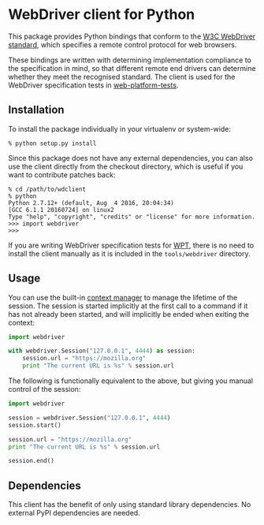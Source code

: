 # WebDriver client for Python

This package provides Python bindings
that conform to the [W3C WebDriver standard](https://w3c.github.io/webdriver/webdriver-spec.html),
which specifies a remote control protocol for web browsers.

These bindings are written with determining
implementation compliance to the specification in mind,
so that different remote end drivers
can determine whether they meet the recognised standard.
The client is used for the WebDriver specification tests
in [web-platform-tests](https://github.com/web-platform-tests/wpt).

## Installation

To install the package individually
in your virtualenv or system-wide:

    % python setup.py install

Since this package does not have any external dependencies,
you can also use the client directly from the checkout directory,
which is useful if you want to contribute patches back:

    % cd /path/to/wdclient
    % python
    Python 2.7.12+ (default, Aug  4 2016, 20:04:34)
    [GCC 6.1.1 20160724] on linux2
    Type "help", "copyright", "credits" or "license" for more information.
    >>> import webdriver
    >>>

If you are writing WebDriver specification tests for
[WPT](https://github.com/web-platform-tests/wpt),
there is no need to install the client manually
as it is included in the `tools/webdriver` directory.

## Usage

You can use the built-in
[context manager](https://docs.python.org/2/reference/compound_stmts.html#the-with-statement)
to manage the lifetime of the session.
The session is started implicitly
at the first call to a command if it has not already been started,
and will implicitly be ended when exiting the context:

```py
import webdriver

with webdriver.Session("127.0.0.1", 4444) as session:
    session.url = "https://mozilla.org"
    print "The current URL is %s" % session.url
```

The following is functionally equivalent to the above,
but giving you manual control of the session:

```py
import webdriver

session = webdriver.Session("127.0.0.1", 4444)
session.start()

session.url = "https://mozilla.org"
print "The current URL is %s" % session.url

session.end()
```

## Dependencies

This client has the benefit of only using standard library dependencies.
No external PyPI dependencies are needed.
